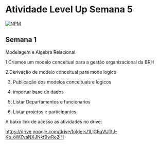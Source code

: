 # Atividade Level Up Semana 5
[![NPM](https://img.shields.io/npm/l/react)](https://github.com/FeliphRenaud/BRH/blob/main/license) 

## Semana 1 

Modelagem e Algebra Relacional 

1.Criamos um modelo conceitual para a gestão organizacional da BRH 

2.Derivação de modelo conceitual para mode logico 

3. Publicação dos modelos conceituais e logicos 

4. importar base de dados 

5. Listar Departamentos e funcionarios 

6. Listar projetos e participantes 

A baixo link de acesso as atividades no drive: 

https://drive.google.com/drive/folders/1LlGFqVUTtJ-Kb_oWZvaNXJNkf9wRe2IH

